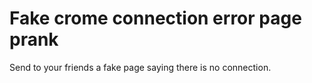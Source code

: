 # Fake crome connection error page prank 
Send to your friends a fake page saying there is no connection.

